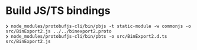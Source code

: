 # Build JS/TS bindings

```console
❯ node_modules/protobufjs-cli/bin/pbjs -t static-module -w commonjs -o src/BinExport2.js ../../binexport2.proto 
❯ node_modules/protobufjs-cli/bin/pbts -o src/BinExport2.d.ts src/BinExport2.js
```

